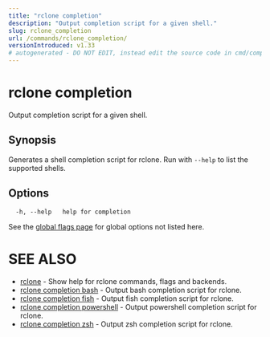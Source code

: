```yaml
---
title: "rclone completion"
description: "Output completion script for a given shell."
slug: rclone_completion
url: /commands/rclone_completion/
versionIntroduced: v1.33
# autogenerated - DO NOT EDIT, instead edit the source code in cmd/completion/ and as part of making a release run "make commanddocs"
---
```

# rclone completion

Output completion script for a given shell.

## Synopsis


Generates a shell completion script for rclone.
Run with `--help` to list the supported shells.


## Options

```
  -h, --help   help for completion
```


See the [global flags page](/flags/) for global options not listed here.

# SEE ALSO

* [rclone](/commands/rclone/)	 - Show help for rclone commands, flags and backends.
* [rclone completion bash](/commands/rclone_completion_bash/)	 - Output bash completion script for rclone.
* [rclone completion fish](/commands/rclone_completion_fish/)	 - Output fish completion script for rclone.
* [rclone completion powershell](/commands/rclone_completion_powershell/)	 - Output powershell completion script for rclone.
* [rclone completion zsh](/commands/rclone_completion_zsh/)	 - Output zsh completion script for rclone.

